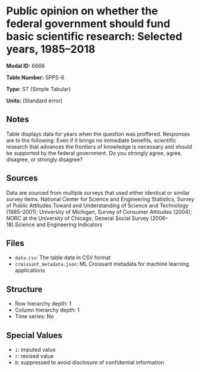 # Public opinion on whether the federal government should fund basic scientific research: Selected years, 1985–2018

**Modal ID:** 6666

**Table Number:** SPPS-6

**Type:** ST (Simple Tabular)

**Units:** (Standard error)

## Notes

Table displays data for years when the question was proffered. Responses are to the following: Even if it brings no immediate benefits, scientific research that advances the frontiers of knowledge is necessary and should be supported by the federal government. Do you strongly agree, agree, disagree, or strongly disagree?

## Sources

Data are sourced from multiple surveys that used either identical or similar survey items. National Center for Science and Engineering Statistics, Survey of Public Attitudes Toward and Understanding of Science and Technology (1985–2001); University of Michigan, Survey of Consumer Attitudes (2004); NORC at the University of Chicago, General Social Survey (2006–18).Science and Engineering Indicators

## Files

- `data.csv`: The table data in CSV format
- `croissant_metadata.json`: ML Croissant metadata for machine learning applications

## Structure

- Row hierarchy depth: 1
- Column hierarchy depth: 1
- Time series: No

## Special Values

- `i`: imputed value
- `r`: revised value
- `D`: suppressed to avoid disclosure of confidential information
